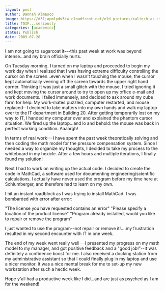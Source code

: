 ```yaml
---
layout: post
author: Dannah Almasco
image: https://d31japmlpdv3k4.cloudfront.net/old_pictures/caltech_as_it_happens/6a0105349b8251970b0115711fc9c4970c.jpg
title: TGIF...seriously
categories: [academics]
status: Publish
date: 2009-07-20
---
```



I am not going to sugarcoat it---this past week at work was beyond intense...and my brain officially hurts.

On Tuesday morning, I turned on my laptop and proceeded to begin my work day when I realized that I was having extreme difficulty controlling the cursor on the screen...even when I wasn't touching the mouse, the cursor kept automatically veering off the screen towards the upper right hand corner. Thinking it was just a small glitch with the mouse, I tried ignoring it and kept moving the cursor around to try to open up my office e-mail and work documents. I failed immensely, and decided to ask around my cube farm for help. My work-mates puzzled, computer restarted, and mouse replaced--I decided to take matters into my own hands and walk my laptop over to the IT department in Building 20. After getting temporarily lost on my way to IT, I handed my computer over and explained the phantom cursor situation. We fired up the laptop...and lo and behold: the mouse was back in perfect working condition. Aaaargh!

In terms of real work---I have spent the past week theoretically solving and then coding the math model for the pressure compensation system. Since I needed a way to organize my thoughts, I decided to take my process to the whiteboard in my hexicle. After a few hours and multiple iterations, I finally found my solution!

Next I had to work on writing up the actual code. I decided to create the code in MathCad, a software used for documenting engineering/scientific calculations. I actually have never used the program before my time here at Schlumberger, and therefore had to learn on my own.

I hit an instant roadblock as I was trying to install MathCad. I was bombarded with error after error:

"The license you have requested contains an error" "Please specify a location of the product license" "Program already installed, would you like to repair or remove the program"

I just wanted to use the program--not repair or remove it!....my frustration resulted in my second encounter with IT in one week.

The end of my week went really well---I presented my progress on my math model to my manager, and got positive feedback and a "good job!"--It was definitely a confidence boost for me. I also received a docking station from my administrative assistant so that I could finally plug in my laptop and use a nicer monitor. It was a nice mental break for me to set-up my new workstation after such a hectic week.

Hope y'all had a productive week like I did...and are just as psyched as I am for the weekend!
